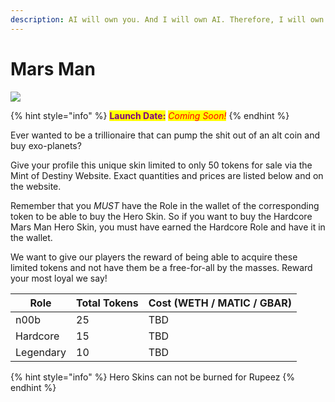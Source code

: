 ```yaml
---
description: AI will own you. And I will own AI. Therefore, I will own you.
---
```


# Mars Man

![](../../.gitbook/assets/skin-mars\_man.jpg)

{% hint style="info" %}
<mark style="color:purple;">**Launch Date:**</mark> _<mark style="color:red;">Coming Soon!</mark>_
{% endhint %}

Ever wanted to be a trillionaire that can pump the shit out of an alt coin and buy exo-planets?&#x20;

Give your profile this unique skin limited to only 50 tokens for sale via the Mint of Destiny Website. Exact quantities and prices are listed below and on the website.

Remember that you _MUST_ have the Role in the wallet of the corresponding token to be able to buy the Hero Skin. So if you want to buy the Hardcore Mars Man Hero Skin, you must have earned the Hardcore Role and have it in the wallet.

We want to give our players the reward of being able to acquire these limited tokens and not have them be a free-for-all by the masses. Reward your most loyal we say!

| Role      | Total Tokens | Cost (WETH / MATIC / GBAR) |
| --------- | ------------ | -------------------------- |
| n00b      | 25           | TBD                        |
| Hardcore  | 15           | TBD                        |
| Legendary | 10           | TBD                        |

{% hint style="info" %}
Hero Skins can not be burned for Rupeez
{% endhint %}

